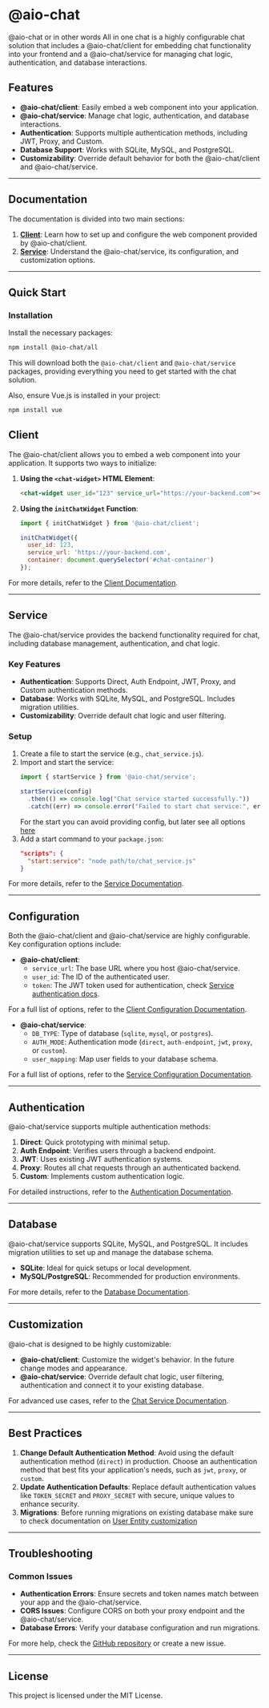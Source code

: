 # @aio-chat 

@aio-chat or in other words All in one chat is a highly configurable chat solution that includes a @aio-chat/client for embedding chat functionality into your frontend and a @aio-chat/service for managing chat logic, authentication, and database interactions.

## Features

- **@aio-chat/client**: Easily embed a web component into your application.
- **@aio-chat/service**: Manage chat logic, authentication, and database interactions.
- **Authentication**: Supports multiple authentication methods, including JWT, Proxy, and Custom.
- **Database Support**: Works with SQLite, MySQL, and PostgreSQL.
- **Customizability**: Override default behavior for both the @aio-chat/client and @aio-chat/service.

---

## Documentation

The documentation is divided into two main sections:

1. **[Client](./docs/web-component/index.md)**: Learn how to set up and configure the web component provided by @aio-chat/client.
2. **[Service](./docs/service/index.md)**: Understand the @aio-chat/service, its configuration, and customization options.

---

## Quick Start

### Installation

Install the necessary packages:

```bash
npm install @aio-chat/all
```
This will download both the `@aio-chat/client` and `@aio-chat/service` packages, providing everything you need to get started with the chat solution.

Also, ensure Vue.js is installed in your project:

```bash
npm install vue
```

## Client

The @aio-chat/client allows you to embed a web component into your application. It supports two ways to initialize:

1. **Using the `<chat-widget>` HTML Element**:
   ```html
   <chat-widget user_id="123" service_url="https://your-backend.com"></chat-widget>
   ```

2. **Using the `initChatWidget` Function**:
   ```javascript
   import { initChatWidget } from '@aio-chat/client';

   initChatWidget({
     user_id: 123,
     service_url: 'https://your-backend.com',
     container: document.querySelector('#chat-container')
   });
   ```

For more details, refer to the [Client Documentation](./docs/web-component/index.md).

---

## Service

The @aio-chat/service provides the backend functionality required for chat, including database management, authentication, and chat logic.

### Key Features

- **Authentication**: Supports Direct, Auth Endpoint, JWT, Proxy, and Custom authentication methods.
- **Database**: Works with SQLite, MySQL, and PostgreSQL. Includes migration utilities.
- **Customizability**: Override default chat logic and user filtering.

### Setup

1. Create a file to start the service (e.g., `chat_service.js`).
2. Import and start the service:
   ```javascript
   import { startService } from '@aio-chat/service';

   startService(config)
     .then(() => console.log("Chat service started successfully."))
     .catch((err) => console.error("Failed to start chat service:", err));
   ```
    For the start you can avoid providing config, but later see all options [here](./docs/service/config.md)
3. Add a start command to your `package.json`:
   ```json
   "scripts": {
     "start:service": "node path/to/chat_service.js"
   }
   ```

For more details, refer to the [Service Documentation](./docs/service/index.md).

---

## Configuration

Both the @aio-chat/client and @aio-chat/service are highly configurable. Key configuration options include:

- **@aio-chat/client**:
  - `service_url`: The base URL where you host @aio-chat/service.
  - `user_id`: The ID of the authenticated user.
  - `token`: The JWT token used for authentication, check [Service authentication docs](./docs/service/authentication.md#authentication-methods).

For a full list of options, refer to the [Client Configuration Documentation](./docs/web-component/config.md).

- **@aio-chat/service**:
  - `DB_TYPE`: Type of database (`sqlite`, `mysql`, or `postgres`).
  - `AUTH_MODE`: Authentication mode (`direct`, `auth-endpoint`, `jwt`, `proxy`, or `custom`).
  - `user_mapping`: Map user fields to your database schema.

For a full list of options, refer to the [Service Configuration Documentation](./docs/service/config.md).

---

## Authentication

@aio-chat/service supports multiple authentication methods:

1. **Direct**: Quick prototyping with minimal setup.
2. **Auth Endpoint**: Verifies users through a backend endpoint.
3. **JWT**: Uses existing JWT authentication systems.
4. **Proxy**: Routes all chat requests through an authenticated backend.
5. **Custom**: Implements custom authentication logic.

For detailed instructions, refer to the [Authentication Documentation](./docs/service/authentication.md).

---

## Database

@aio-chat/service supports SQLite, MySQL, and PostgreSQL. It includes migration utilities to set up and manage the database schema.

- **SQLite**: Ideal for quick setups or local development.
- **MySQL/PostgreSQL**: Recommended for production environments.

For more details, refer to the [Database Documentation](./docs/service/database.md).

---

## Customization

@aio-chat is designed to be highly customizable:

- **@aio-chat/client**: Customize the widget's behavior. In the future change modes and appearance. 
- **@aio-chat/service**: Override default chat logic, user filtering, authentication and connect it to your existing database. 

For advanced use cases, refer to the [Chat Service Documentation](./docs/service/chat-service.md).

---

## Best Practices

1. **Change Default Authentication Method**: Avoid using the default authentication method (`direct`) in production. Choose an authentication method that best fits your application's needs, such as `jwt`, `proxy`, or `custom`.
2. **Update Authentication Defaults**: Replace default authentication values like `TOKEN_SECRET` and `PROXY_SECRET` with secure, unique values to enhance security.
3. **Migrations**: Before running migrations on existing database make sure to check documentation on [User Entity customization](./docs/service/database.md#user-entity-customization)

---

## Troubleshooting

### Common Issues

- **Authentication Errors**: Ensure secrets and token names match between your app and the @aio-chat/service.
- **CORS Issues**: Configure CORS on both your proxy endpoint and the @aio-chat/service.
- **Database Errors**: Verify your database configuration and run migrations.

For more help, check the [GitHub repository](https://github.com/mamqek/aio-chat) or create a new issue.

---

## License

This project is licensed under the MIT License.
